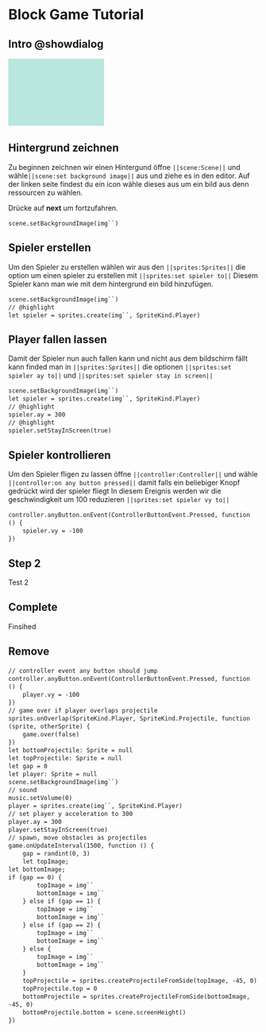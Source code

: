 # Block Game Tutorial

## Intro @showdialog

![test image](https://raw.githubusercontent.com/IceOPede/test-arcade-tutorial/master/docs/static/tutorials/img.png)

## Hintergrund zeichnen

Zu beginnen zeichnen wir einen Hintergund öffne ``||scene:Scene||`` und wähle``||scene:set background image||`` aus und ziehe es in den editor.
Auf der linken seite findest du ein icon wähle dieses aus um ein bild aus denn ressourcen zu wählen.

Drücke auf **next** um fortzufahren.

```blocks
scene.setBackgroundImage(img``)
```

## Spieler erstellen

Um den Spieler zu erstellen wählen wir aus den ``||sprites:Sprites||`` die option um einen spieler zu erstellen mit ``||sprites:set spieler to||``
Diesem Spieler kann man wie mit dem hintergrund ein bild hinzufügen.

```blocks
scene.setBackgroundImage(img``)
// @highlight
let spieler = sprites.create(img``, SpriteKind.Player)
```

## Player fallen lassen

Damit der Spieler nun auch fallen kann und nicht aus dem bildschirm fällt kann finded man in ``||sprites:Sprites||`` die optionen 
``||sprites:set spieler ay to||`` und ``||sprites:set spieler stay in screen||``

```blocks
scene.setBackgroundImage(img``)
let spieler = sprites.create(img``, SpriteKind.Player)
// @highlight
spieler.ay = 300
// @highlight
spieler.setStayInScreen(true)
```

## Spieler kontrollieren

Um den Spieler fligen zu lassen öffne ``||controller:Controller||`` und wähle ``||controller:on any button pressed||`` damit falls ein beliebiger Knopf gedrückt wird der spieler fliegt
In diesem Ereignis werden wir die geschwindigkeit um 100 reduzieren ``||sprites:set spieler vy to||``

```blocks
controller.anyButton.onEvent(ControllerButtonEvent.Pressed, function () {
    spieler.vy = -100
})
```

## Step 2

Test 2

## Complete

Finsihed


## Remove 

```blocks
// controller event any button should jump
controller.anyButton.onEvent(ControllerButtonEvent.Pressed, function () {
    player.vy = -100
})
// game over if player overlaps projectile
sprites.onOverlap(SpriteKind.Player, SpriteKind.Projectile, function (sprite, otherSprite) {
    game.over(false)
})
let bottomProjectile: Sprite = null
let topProjectile: Sprite = null
let gap = 0
let player: Sprite = null
scene.setBackgroundImage(img``)
// sound
music.setVolume(0)
player = sprites.create(img``, SpriteKind.Player)
// set player y acceleration to 300
player.ay = 300
player.setStayInScreen(true)
// spawn, move obstacles as projectiles
game.onUpdateInterval(1500, function () {
    gap = randint(0, 3)
    let topImage;
let bottomImage;
if (gap == 0) {
        topImage = img``
        bottomImage = img``
    } else if (gap == 1) {
        topImage = img``
        bottomImage = img``
    } else if (gap == 2) {
        topImage = img``
        bottomImage = img``
    } else {
        topImage = img``
        bottomImage = img``
    }
    topProjectile = sprites.createProjectileFromSide(topImage, -45, 0)
    topProjectile.top = 0
    bottomProjectile = sprites.createProjectileFromSide(bottomImage, -45, 0)
    bottomProjectile.bottom = scene.screenHeight()
})
```